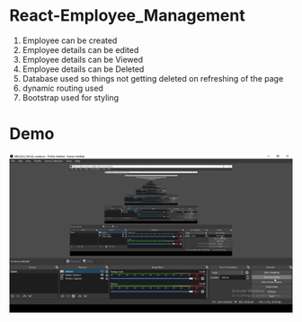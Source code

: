 # React-Employee_Management
1) Employee can be created 
2) Employee details can be edited 
3) Employee details can be Viewed
4) Employee details can be Deleted
5) Database used so things not getting deleted on refreshing of the page
6) dynamic routing used
7) Bootstrap used for styling

# Demo
![](https://github.com/JAgrit20/React-Employee_Management/blob/master/React-Users-master/Demo/DEMO.gif)
